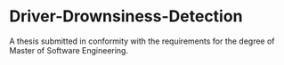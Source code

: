 # Driver-Drownsiness-Detection
 A thesis submitted in conformity with the requirements for the degree of Master of Software Engineering.
